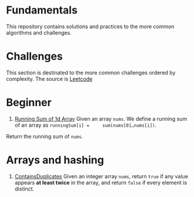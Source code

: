 # Fundamentals

This repository contains solutions and practices to the more common algorithms and challenges.

# Challenges
This section is destinated to the more common challenges ordered by complexity.
The source is [Leetcode](https://leetcode.com/)

# Beginner

 1. [Running Sum of 1d Array](https://leetcode.com/problems/running-sum-of-1d-array/description/)
 Given an array  `nums`. We define a running sum of an array as `runningSum[i] =     sum(nums[0]…nums[i])`.

Return the running sum of  `nums`.

# Arrays and hashing

 1. [ContainsDuplicates](https://leetcode.com/problems/contains-duplicate/description/)
Given an integer array `nums`, return `true` if any value appears **at least twice** in the array, and return `false` if every element is distinct.


